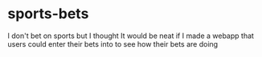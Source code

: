 # sports-bets
I don't bet on sports but I thought It would be neat if I made a webapp that users could enter their bets into to see how their bets are doing
